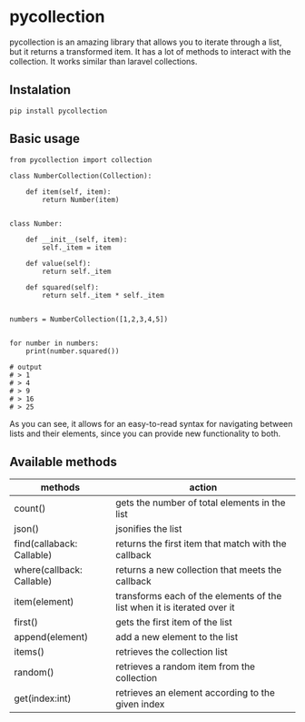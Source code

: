 # pycollection

pycollection is an amazing library that allows you to iterate through a list, but it returns a transformed item. It has a lot of methods to interact with the collection. It works similar than laravel collections.

## Instalation

`pip install pycollection`

## Basic usage
    
    from pycollection import collection

    class NumberCollection(Collection):

        def item(self, item):
            return Number(item)


    class Number:

        def __init__(self, item):
            self._item = item

        def value(self):
            return self._item
        
        def squared(self):
            return self._item * self._item


    numbers = NumberCollection([1,2,3,4,5])


    for number in numbers:
        print(number.squared())

    # output
    # > 1
    # > 4
    # > 9
    # > 16
    # > 25

As you can see, it allows for an easy-to-read syntax for navigating between lists and their elements, since you can provide new functionality to both.

## Available methods

| methods                        | action                                                    |
|----------------------------| -------------------------------------------------- |
| count()                          | gets the number of total elements in the list  |
| json()                            | jsonifies the list                                     |
| find(callaback: Callable)  | returns the first item that match with the callback |
| where(callback: Callable) | returns a new collection that meets the callback |
| item(element)    | transforms each of the elements of the list when it is iterated over it |
| first()                           | gets the first item of the list                      |
| append(element)             | add a new element to the list                        |
| items()                  | retrieves the collection list |
| random()                      | retrieves a random item from the collection      |
| get(index:int)                | retrieves an element according to the given index |